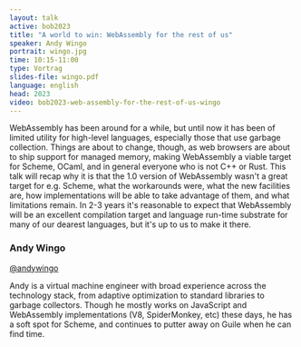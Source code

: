 ```yaml
---
layout: talk
active: bob2023
title: "A world to win: WebAssembly for the rest of us"
speaker: Andy Wingo
portrait: wingo.jpg
time: 10:15-11:00
type: Vortrag
slides-file: wingo.pdf
language: english
head: 2023
video: bob2023-web-assembly-for-the-rest-of-us-wingo
---
```


WebAssembly has been around for a while, but until now it has been of
limited utility for high-level languages, especially those that use
garbage collection.  Things are about to change, though, as web
browsers are about to ship support for managed memory, making
WebAssembly a viable target for Scheme, OCaml, and in general everyone
who is not C++ or Rust.  This talk will recap why it is that the 1.0
version of WebAssembly wasn't a great target for e.g. Scheme, what the
workarounds were, what the new facilities are, how implementations
will be able to take advantage of them, and what limitations remain.
In 2-3 years it's reasonable to expect that WebAssembly will be an
excellent compilation target and language run-time substrate for many
of our dearest languages, but it's up to us to make it there.

### Andy Wingo

[@andywingo](https://twitter.com/andywingo)

Andy is a virtual machine engineer with broad experience across the
technology stack, from adaptive optimization to standard libraries to
garbage collectors. Though he mostly works on JavaScript and
WebAssembly implementations (V8, SpiderMonkey, etc) these days, he has
a soft spot for Scheme, and continues to putter away on Guile when he
can find time.

